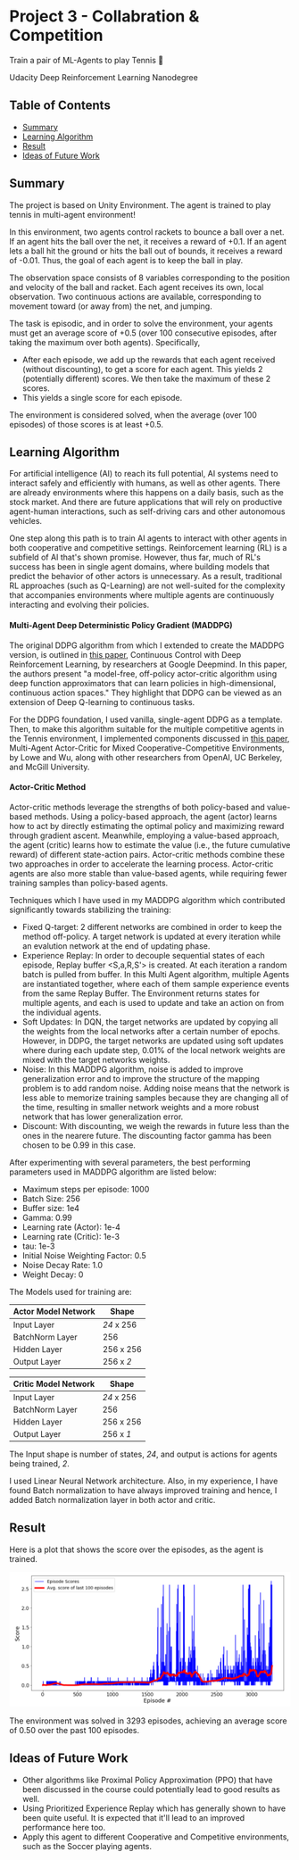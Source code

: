Project 3 - Collabration & Competition
===

Train a pair of ML-Agents to play Tennis :tennis:

Udacity Deep Reinforcement Learning Nanodegree

## Table of Contents

 - [ Summary ](#sum)
 - [ Learning Algorithm ](#algo)
 - [ Result ](#res)
 - [ Ideas of Future Work ](#fut)


<a name="sum"></a>
## Summary

The project is based on Unity Environment. The agent is trained to play tennis in multi-agent environment!

In this environment, two agents control rackets to bounce a ball over a net. If an agent hits the ball over the net, it receives a reward of +0.1. If an agent lets a ball hit the ground or hits the ball out of bounds, it receives a reward of -0.01. Thus, the goal of each agent is to keep the ball in play.

The observation space consists of 8 variables corresponding to the position and velocity of the ball and racket. Each agent receives its own, local observation. Two continuous actions are available, corresponding to movement toward (or away from) the net, and jumping.

The task is episodic, and in order to solve the environment, your agents must get an average score of +0.5 (over 100 consecutive episodes, after taking the maximum over both agents). Specifically,
 - After each episode, we add up the rewards that each agent received (without discounting), to get a score for each agent. This yields 2 (potentially different) scores. We then take the maximum of these 2 scores.
 - This yields a single score for each episode.

The environment is considered solved, when the average (over 100 episodes) of those scores is at least +0.5.

<a name="algo"></a>
Learning Algorithm
---

For artificial intelligence (AI) to reach its full potential, AI systems need to interact safely and efficiently with humans, as well as other agents. There are already environments where this happens on a daily basis, such as the stock market. And there are future applications that will rely on productive agent-human interactions, such as self-driving cars and other autonomous vehicles.

One step along this path is to train AI agents to interact with other agents in both cooperative and competitive settings. Reinforcement learning (RL) is a subfield of AI that's shown promise. However, thus far, much of RL's success has been in single agent domains, where building models that predict the behavior of other actors is unnecessary. As a result, traditional RL approaches (such as Q-Learning) are not well-suited for the complexity that accompanies environments where multiple agents are continuously interacting and evolving their policies.

#### Multi-Agent Deep Deterministic Policy Gradient (MADDPG)

The original DDPG algorithm from which I extended to create the MADDPG version, is outlined in [this paper](https://arxiv.org/pdf/1509.02971.pdf), Continuous Control with Deep Reinforcement Learning, by researchers at Google Deepmind. In this paper, the authors present "a model-free, off-policy actor-critic algorithm using deep function approximators that can learn policies in high-dimensional, continuous action spaces." They highlight that DDPG can be viewed as an extension of Deep Q-learning to continuous tasks.

For the DDPG foundation, I used vanilla, single-agent DDPG as a template. Then, to make this algorithm suitable for the multiple competitive agents in the Tennis environment, I implemented components discussed in [this paper](https://papers.nips.cc/paper/7217-multi-agent-actor-critic-for-mixed-cooperative-competitive-environments.pdf), Multi-Agent Actor-Critic for Mixed Cooperative-Competitive Environments, by Lowe and Wu, along with other researchers from OpenAI, UC Berkeley, and McGill University.

#### Actor-Critic Method

Actor-critic methods leverage the strengths of both policy-based and value-based methods. Using a policy-based approach, the agent (actor) learns how to act by directly estimating the optimal policy and maximizing reward through gradient ascent. Meanwhile, employing a value-based approach, the agent (critic) learns how to estimate the value (i.e., the future cumulative reward) of different state-action pairs. Actor-critic methods combine these two approaches in order to accelerate the learning process. Actor-critic agents are also more stable than value-based agents, while requiring fewer training samples than policy-based agents.

Techniques which I have used in my MADDPG algorithm which contributed significantly towards stabilizing the training:
- Fixed Q-target: 2 different networks are combined in order to keep the method off-policy. A target network is updated at every iteration while an evalution network at the end of updating phase.
- Experience Replay: In order to decouple sequential states of each episode, Replay buffer <S,a,R,S'> is created. At each iteration a random batch is pulled from buffer. In this Multi Agent algorithm, multiple Agents are instantiated together, where each of them sample experience events from the same Replay Buffer. The Environment returns states for multiple agents, and each is used to update and take an action on from the individual agents.
- Soft Updates: In DQN, the target networks are updated by copying all the weights from the local networks after a certain number of epochs. However, in DDPG, the target networks are updated using soft updates where during each update step, 0.01% of the local network weights are mixed with the target networks weights.
- Noise: In this MADDPG algorithm, noise is added to improve generalization error and to improve the structure of the mapping problem is to add random noise. Adding noise means that the network is less able to memorize training samples because they are changing all of the time, resulting in smaller network weights and a more robust network that has lower generalization error.
- Discount: With discounting, we weigh the rewards in future less than the ones in the nearere future. The discounting factor gamma has been chosen to be 0.99 in this case.

After experimenting with several parameters, the best performing parameters used in MADDPG algorithm are listed below:
- Maximum steps per episode: 1000
- Batch Size: 256
- Buffer size: 1e4
- Gamma: 0.99
- Learning rate (Actor): 1e-4
- Learning rate (Critic): 1e-3
- tau: 1e-3
- Initial Noise Weighting Factor: 0.5
- Noise Decay Rate: 1.0
- Weight Decay: 0

The Models used for training are:

| Actor Model Network | Shape |
| ------------- | ------------- |
| Input Layer  | _24_ x 256  |
| BatchNorm Layer  | 256  |
| Hidden Layer  | 256 x 256  |
| Output Layer | 256 x _2_ |

| Critic Model Network | Shape |
| ------------- | ------------- |
| Input Layer  | _24_ x 256  |
| BatchNorm Layer  | 256  |
| Hidden Layer  | 256 x 256  |
| Output Layer | 256 x _1_ |

The Input shape is number of states, _24_, and output is actions for agents being trained, _2_.

I used Linear Neural Network architecture. Also, in my experience, I have found Batch normalization to have always improved training and hence, I added Batch normalization layer in both actor and critic.

<a name="res"></a>
Result
---

Here is a plot that shows the score over the episodes, as the agent is trained.

![](https://github.com/Ansheel9/P3-Collabration-Competition-DeepRL/blob/master/Images/plot.PNG)

The environment was solved in 3293 episodes, achieving an average score of 0.50 over the past 100 episodes.

<a name="fut"></a>
Ideas of Future Work
---

- Other algorithms like Proximal Policy Approximation (PPO) that have been discussed in the course could potentially lead to good results as well.
- Using Prioritized Experience Replay which has generally shown to have been quite useful. It is expected that it'll lead to an improved performance here too.
- Apply this agent to different Cooperative and Competitive environments, such as the Soccer playing agents.
